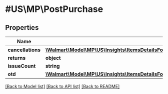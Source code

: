 # #US\MP\PostPurchase

## Properties

Name | Type | Description | Notes
------------ | ------------- | ------------- | -------------
**cancellations** | [**\Walmart\Model\MP\US\Insights\ItemsDetailsForListing200ResponsePayloadInnerScoreDetailsPostPurchaseCancellations**](ItemsDetailsForListing200ResponsePayloadInnerScoreDetailsPostPurchaseCancellations.md) |  | [optional]
**returns** | **object** |  | [optional]
**issueCount** | **string** |  | [optional]
**otd** | [**\Walmart\Model\MP\US\Insights\ItemsDetailsForListing200ResponsePayloadInnerScoreDetailsPostPurchaseCancellations**](ItemsDetailsForListing200ResponsePayloadInnerScoreDetailsPostPurchaseCancellations.md) |  | [optional]


[[Back to Model list]](../) [[Back to API list]](../../Api/US/MP) [[Back to README]](../../README.md)
